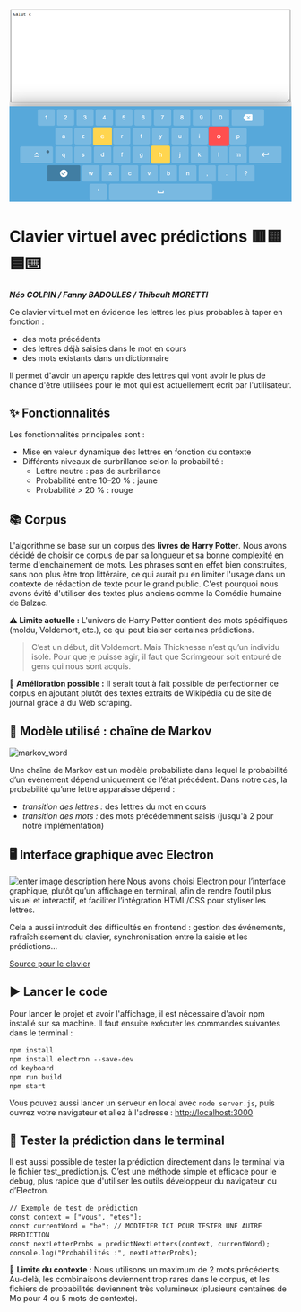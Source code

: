 ![keyboard](https://github.com/INVERATE/nodeJS_project/blob/master/pictures/img.png?raw=true)

# Clavier virtuel avec prédictions 🟥🟨🟦⌨️
***Néo COLPIN / Fanny BADOULES / Thibault MORETTI***

Ce clavier virtuel met en évidence les lettres les plus probables à taper en fonction :

 - des mots précédents
 - des lettres déjà saisies dans le mot en cours
 - des mots existants dans un dictionnaire

 Il permet d'avoir un aperçu rapide des lettres qui vont avoir le plus de chance d'être utilisées pour le mot qui est actuellement écrit par l'utilisateur.

## ✨ Fonctionnalités
Les fonctionnalités principales sont :

 - Mise en valeur dynamique des lettres en fonction du contexte
 - Différents niveaux de surbrillance selon la probabilité :
	 - Lettre neutre : pas de surbrillance
	 - Probabilité entre 10–20 % : jaune
	 - Probabilité > 20 % : rouge




## 📚 Corpus
L'algorithme se base sur un corpus des **livres de Harry Potter**. Nous avons décidé de choisir ce corpus de par sa longueur et sa bonne complexité en terme d'enchainement de mots. Les phrases sont en effet bien construites, sans non plus être trop littéraire, ce qui aurait pu en limiter l'usage dans un contexte de rédaction de texte pour le grand public. C'est pourquoi nous avons évité d'utiliser des textes plus anciens comme la Comédie humaine de Balzac.

**⚠️ Limite actuelle :** L'univers de Harry Potter contient des mots spécifiques (moldu, Voldemort, etc.), ce qui peut biaiser certaines prédictions.


> C’est un début, dit Voldemort. Mais Thicknesse n’est qu’un individu isolé. Pour que je puisse agir, il faut que Scrimgeour soit entouré de gens qui nous sont acquis.

**🔧 Amélioration possible :** Il serait tout à fait possible de perfectionner ce corpus en ajoutant plutôt des textes extraits de Wikipédia ou de site de journal grâce à du Web scraping.


## 🔗 Modèle utilisé : chaîne de Markov


![markov_word](https://miro.medium.com/v2/resize:fit:519/1*3HSQl6UoNmnS1BgD5do_qg.png)

Une chaîne de Markov est un modèle probabiliste dans lequel la probabilité d’un événement dépend uniquement de l’état précédent.
Dans notre cas, la probabilité qu’une lettre apparaisse dépend :
 - *transition des lettres :* des lettres du mot en cours
 - *transition des mots :* des mots précédemment saisis (jusqu'à 2 pour notre implémentation)



## 🖥️ Interface graphique avec Electron
![enter image description here](https://miro.medium.com/v2/resize:fit:1400/1*pZSdLbXSCEDZRFjTuapE5Q.png)
Nous avons choisi Electron pour l’interface graphique, plutôt qu’un affichage en terminal, afin de rendre l’outil plus visuel et interactif, et faciliter l’intégration HTML/CSS pour styliser les lettres.

Cela a aussi introduit des difficultés en frontend : gestion des événements, rafraîchissement du clavier, synchronisation entre la saisie et les prédictions...

[Source pour le clavier](https://www.geeksforgeeks.org/html/build-a-virtual-keyboard-using-html-css-javascript/)


## ▶️ Lancer le code
Pour lancer le projet et avoir l'affichage, il est nécessaire d'avoir npm installé sur sa machine. Il faut ensuite exécuter les commandes suivantes dans le terminal :

    npm install
	npm install electron --save-dev
    cd keyboard
    npm run build
    npm start

Vous pouvez aussi lancer un serveur en local avec `node server.js`, puis ouvrez votre navigateur et allez à l'adresse :  [http://localhost:3000](http://localhost:3000/)
## 🧪 Tester la prédiction dans le terminal
Il est aussi possible de tester la prédiction directement dans le terminal via le fichier test_prediction.js.
C’est une méthode simple et efficace pour le debug, plus rapide que d'utiliser les outils développeur du navigateur ou d’Electron.


    // Exemple de test de prédiction
    const context = ["vous", "etes"];
    const currentWord = "be"; // MODIFIER ICI POUR TESTER UNE AUTRE PREDICTION
    const nextLetterProbs = predictNextLetters(context, currentWord);
    console.log("Probabilités :", nextLetterProbs);

📌 **Limite du contexte :**
Nous utilisons un maximum de 2 mots précédents.
Au-delà, les combinaisons deviennent trop rares dans le corpus, et les fichiers de probabilités deviennent très volumineux (plusieurs centaines de Mo pour 4 ou 5 mots de contexte).